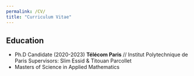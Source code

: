 ```yaml
---
permalink: /CV/
title: "Curriculum Vitae"
---
```

## Education

* Ph.D Candidate (2020-2023)  **Télécom Paris** // Institut Polytechnique de Paris  Supervisors: Slim Essid & Titouan Parcollet
* Masters of Science in Applied Mathematics 
